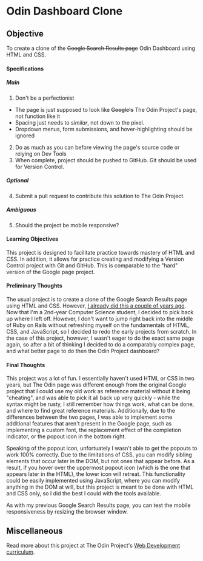 # Odin Dashboard Clone

## Objective

To create a clone of the ~~Google Search Results page~~ Odin Dashboard using HTML and CSS.

#### Specifications

##### Main

1. Don't be a perfectionist
 * The page is just supposed to look like ~~Google's~~ The Odin Project's page, not function like it
 * Spacing just needs to *similar*, not down to the pixel.
 * Dropdown menus, form submissions, and hover-highlighting should be ignored
2. Do as much as you can before viewing the page's source code or relying on Dev Tools
3. When complete, project should be pushed to GitHub. Git should be used for Version Control.

##### Optional

4. Submit a pull request to contribute this solution to The Odin Project.

##### Ambiguous

5. Should the project be mobile responsive?

#### Learning Objectives

This project is designed to facilitate practice towards mastery of HTML and CSS. In addition, it allows for practice creating and modifying a Version Control project with Git and GitHub. This is comparable to the "hard" version of the Google page project.

#### Preliminary Thoughts

The usual project is to create a clone of the Google Search Results page using HTML and CSS. However, [I already did this a couple of years ago](https://github.com/codyMalcolm/google_homepage). Now that I'm a 2nd-year Computer Science student, I decided to pick back up where I left off. However, I don't want to jump right back into the middle of Ruby on Rails without refreshing myself on the fundamentals of HTML, CSS, and JavaScript, so I decided to redo the early projects from scratch. In the case of this project, however, I wasn't eager to do the exact same page again, so after a bit of thinking I decided to do a comparably complex page, and what better page to do then the Odin Project dashboard?

#### Final Thoughts

This project was a lot of fun. I essentially haven't used HTML or CSS in two years, but The Odin page was different enough from the original Google project that I could use my old work as reference material without it being "cheating", and was able to pick it all back up very quickly - while the syntax might be rusty, I still remember how things work, what can be done, and where to find great reference materials. Additionally, due to the differences between the two pages, I was able to implement some additional features that aren't present in the Google page, such as implementing a custom font, the replacement effect of the completion indicator, or the popout icon in the bottom right.

Speaking of the popout icon, unfortuately I wasn't able to get the popouts to work 100% correctly. Due to the limitations of CSS, you can modify sibling elements that occur later in the DOM, but not ones that appear before. As a result, if you hover over the uppermost popout icon (which is the one that appears later in the HTML), the lower icon will retreat. This functionality could be easily implemented using JavaScript, where you can modify anything in the DOM at will, but this project is meant to be done with HTML and CSS only, so I did the best I could with the tools available.

As with my previous Google Search Results page, you can test the mobile responsiveness by resizing the browser window.

## Miscellaneous

Read more about this project at The Odin Project's [Web Development curriculum](http://www.theodinproject.com/courses/web-development-101/lessons/html-css).
